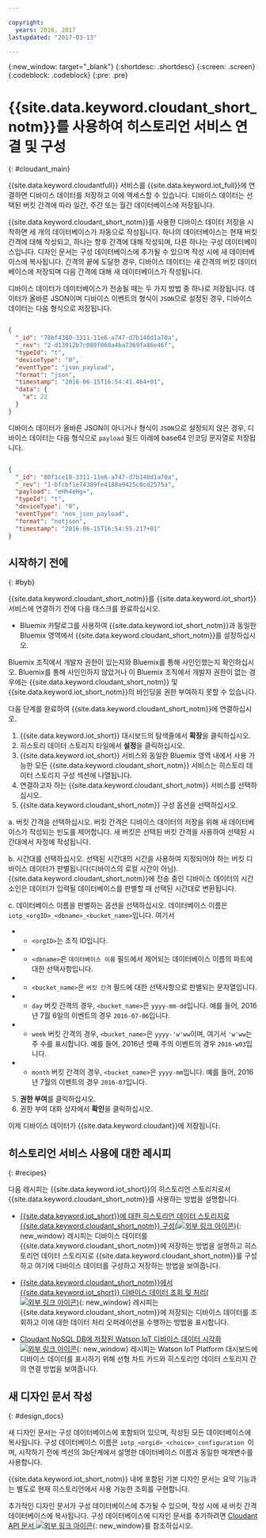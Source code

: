 ```yaml
---

copyright:
  years: 2016, 2017
lastupdated: "2017-03-13"

---
```


{:new_window: target="\_blank"}
{:shortdesc: .shortdesc}
{:screen: .screen}
{:codeblock: .codeblock}
{:pre: .pre}

# {{site.data.keyword.cloudant_short_notm}}를 사용하여 히스토리언 서비스 연결 및 구성  
{: #cloudant_main}

{{site.data.keyword.cloudantfull}} 서비스를 {{site.data.keyword.iot_full}}에 연결하면 디바이스 데이터를 저장하고 이에 액세스할 수 있습니다. 디바이스 데이터는 선택된 버킷 간격에 따라 일간, 주간 또는 월간 데이터베이스에 저장됩니다. 

{{site.data.keyword.cloudant_short_notm}}를 사용한 디바이스 데이터 저장을 시작하면 세 개의 데이터베이스가 자동으로 작성됩니다. 하나의 데이터베이스는 현재 버킷 간격에 대해 작성되고, 하나는 향후 간격에 대해 작성되며, 다른 하나는 구성 데이터베이스입니다. 디자인 문서는 구성 데이터베이스에 추가될 수 있으며 작성 시에 새 데이터베이스에 복사됩니다. 간격의 끝에 도달한 경우, 디바이스 데이터는 새 간격의 버킷 데이터베이스에 저장되며 다음 간격에 대해 새 데이터베이스가 작성됩니다. 

디바이스 데이터가 데이터베이스가 전송될 때는 두 가지 방법 중 하나로 저장됩니다. 데이터가 올바른 JSON이며 디바이스 이벤트의 형식이 `JSON`으로 설정된 경우, 디바이스 데이터는 다음 형식으로 저장됩니다. 

```json

{
  "_id": "78bf4380-3311-11e6-a747-d7b140d1a70a",
  "_rev": "2-d13912b7c089f060a4ba7369fa86e46f",
  "typeId": "t",
  "deviceType": "0",
  "eventType": "json_payload",
  "format": "json",
  "timestamp": "2016-06-15T16:54:41.464+01",
  "data": {
    "a": 22
  }
}

```

디바이스 데이터가 올바른 JSON이 아니거나 형식이 `JSON`으로 설정되지 않은 경우, 디바이스 데이터는 다음 형식으로 `payload` 필드 아래에 base64 인코딩 문자열로 저장됩니다. 

```json

{
  "_id": "80f1ce10-3311-11e6-a747-d7b140d1a70a",
  "_rev": "1-bfcbf1e74389fe4188a9425c0cd2575a",
  "payload": "eHh4eHg=",
  "typeId": "t",
  "deviceType": "0",
  "eventType": "non_json_payload",
  "format": "notjson",
  "timestamp": "2016-06-15T16:54:55.217+01"
}

```

## 시작하기 전에  
{: #byb}

{{site.data.keyword.cloudant_short_notm}}를 {{site.data.keyword.iot_short}} 서비스에 연결하기 전에 다음 태스크를 완료하십시오. 

- Bluemix 카탈로그를 사용하여 {{site.data.keyword.iot_short_notm}}과 동일한 Bluemix 영역에서 {{site.data.keyword.cloudant_short_notm}}를 설정하십시오.

Bluemix 조직에서 개발자 권한이 있는지와 Bluemix를 통해 사인인했는지 확인하십시오. Bluemix를 통해 사인인하지 않았거나 이 Bluemix 조직에서 개발자 권한이 없는 경우에는 {{site.data.keyword.cloudant_short_notm}} 및 {{site.data.keyword.iot_short_notm}}의 바인딩을 권한 부여하지 못할 수 있습니다. 

다음 단계를 완료하여 {{site.data.keyword.cloudant_short_notm}}에 연결하십시오. 

1. {{site.data.keyword.iot_short}} 대시보드의 탐색줄에서 **확장**을 클릭하십시오. 
2. 히스토리 데이터 스토리지 타일에서 **설정**을 클릭하십시오. 
2. {{site.data.keyword.iot_short}} 서비스와 동일한 Bluemix 영역 내에서 사용 가능한 모든 {{site.data.keyword.cloudant_short_notm}} 서비스는 히스토리 데이터 스토리지 구성 섹션에 나열됩니다.
3. 연결하고자 하는 {{site.data.keyword.cloudant_short_notm}} 서비스를 선택하십시오. 
4. {{site.data.keyword.cloudant_short_notm}} 구성 옵션을 선택하십시오. 

  a. 버킷 간격을 선택하십시오. 버킷 간격은 디바이스 데이터의 저장을 위해 새 데이터베이스가 작성되는 빈도를 제어합니다. 새 버킷은 선택된 버킷 간격을 사용하여 선택된 시간대에서 자정에 작성됩니다. 

  b. 시간대를 선택하십시오. 선택된 시간대의 시간을 사용하여 지정되어야 하는 버킷 디바이스 데이터가 판별됩니다(디바이스의 로컬 시간이 아님). {{site.data.keyword.cloudant_short_notm}}에 전송 중인 디바이스 데이터의 시간소인은 데이터가 입력될 데이터베이스를 판별할 때 선택된 시간대로 변환됩니다. 

  c. 데이터베이스 이름을 판별하는 옵션을 선택하십시오. 데이터베이스 이름은 `iotp_<orgID>_<dbname>_<bucket_name>`입니다. 여기서

 +  * `<orgID>`는 조직 ID입니다.
 +  * `<dbname>`은 `데이터베이스 이름` 필드에서 제어되는 데이터베이스 이름의 파트에 대한 선택사항입니다.
 +  * `<bucket_name>`은 `버킷 간격` 필드에 대한 선택사항으로 판별되는 문자열입니다.
 +    * `day` 버킷 간격의 경우, `<bucket_name>`은 `yyyy-mm-dd`입니다. 예를 들어, 2016년 7월 6일의 이벤트의 경우 `2016-07-06`입니다.
 +    * `week` 버킷 간격의 경우, `<bucket_name>`은 `yyyy-'w'ww`이며, 여기서 `'w'ww`는 주 수를 표시합니다. 예를 들어, 2016년 셋째 주의 이벤트의 경우 `2016-w03`입니다.
 +    * `month` 버킷 간격의 경우, `<bucket_name>`은 `yyyy-mm`입니다. 예를 들어, 2016년 7월의 이벤트의 경우 `2016-07`입니다.

5. **권한 부여**를 클릭하십시오. 
6. 권한 부여 대화 상자에서 **확인**을 클릭하십시오. 

이제 디바이스 데이터가 {{site.data.keyword.cloudant}}에 저장됩니다. 

## 히스토리언 서비스 사용에 대한 레시피  
{: #recipes}

다음 레시피는 {{site.data.keyword.iot_short}}의 히스토리언 스토리지로서 {{site.data.keyword.cloudant_short_notm}}를 사용하는 방법을 설명합니다. 

- [{{site.data.keyword.iot_short}}에 대한 히스토리언 데이터 스토리지로 {{site.data.keyword.cloudant_short_notm}} 구성(![외부 링크 아이콘](../../icons/launch-glyph.svg "외부 링크 아이콘"))](https://developer.ibm.com/recipes/tutorials/cloudant-nosql-db-as-historian-data-storage-for-ibm-watson-iot-parti/){: new_window} 레시피는 디바이스 데이터를 {{site.data.keyword.cloudant_short_notm}}에 저장하는 방법을 설명하고 히스토리언 데이터 스토리지로 {{site.data.keyword.cloudant_short_notm}}를 구성하고 여기에 디바이스 데이터를 구성하고 저장하는 방법을 보여줍니다.

- [{{site.data.keyword.cloudant_short_notm}}에서 {{site.data.keyword.iot_short}} 디바이스 데이터 조회 및 처리(![외부 링크 아이콘](../../icons/launch-glyph.svg "외부 링크 아이콘"))](https://developer.ibm.com/recipes/tutorials/cloudant-nosql-db-as-historian-data-storage-for-ibm-watson-iot-partii){: new_window} 레시피는 {{site.data.keyword.cloudant_short_notm}}에 저장되는 디바이스 데이터를 조회하고 이에 대한 데이터 처리 오퍼레이션을 수행하는 방법을 표시합니다.

- [Cloudant NoSQL DB에 저장된 Watson IoT 디바이스 데이터 시각화 ![외부 링크 아이콘](../../icons/launch-glyph.svg "외부 링크 아이콘")](https://developer.ibm.com/recipes/?post_type=pnext_tutorial&p=27327){: new_window} 레시피는 Watson IoT Platform 대시보드에 디바이스 데이터를 표시하기 위해 선형 차트 카드와 히스토리언 데이터 스토리지 간의 연결 방법을 보여줍니다. 


## 새 디자인 문서 작성   
{: #design_docs}

새 디자인 문서는 구성 데이터베이스에 포함되어 있으며, 작성된 모든 데이터베이스에 복사됩니다. 구성 데이터베이스 이름은 `iotp_<orgid>_<choice>_configuration
`이며, 시작하기 전에 섹션의 3b단계에서 설명한 데이터베이스 이름과 동일한 매개변수를 사용합니다. 

{{site.data.keyword.iot_short_notm}} 내에 포함된 기본 디자인 문서는 요약 기능과는 별도로 현재 히스토리언에서 사용 가능한 조회를 구현합니다. 

추가적인 디자인 문서가 구성 데이터베이스에 추가될 수 있으며, 작성 시에 새 버킷 간격 데이터베이스에 복사됩니다. 구성 데이터베이스에 디자인 문서를 추가하려면 [Cloudant API 문서 ![외부 링크 아이콘](../icons/launch-glyph.svg "외부 링크 아이콘")](https://docs.cloudant.com/document.html){: new_window}를 참조하십시오. 

<!--  # Related links
{: #rellinks}
* [Querying your {{site.data.keyword.cloudant_short_notm}}](link) -->
